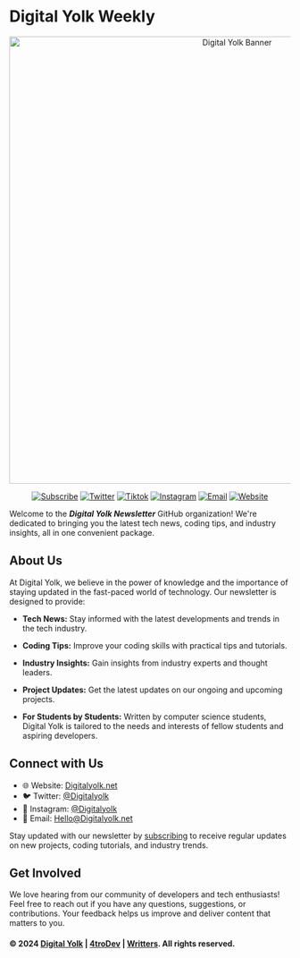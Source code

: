 # Digital Yolk Weekly

<p align="center">
  <img src="https://assets.digitalyolk.net/banner.jpg" alt="Digital Yolk Banner" width="800">
</p>


<p align="center">
 <a href="https://Digitalyolk.net/Subscribe"><img src="https://img.shields.io/badge/Newsletter-%23FFA500.svg?style=flat-square&logoColor=white" alt="Subscribe"></a>
 <a href="https://twitter.com/ReadDigitalYolk"><img src="https://img.shields.io/badge/Twitter-%231DA1F2.svg?style=flat-square&logo=twitter&logoColor=white" alt="Twitter"></a>
<a href="https://tiktok.com/ReadDigitalYolk"><img src="https://img.shields.io/badge/TikTok-000000.svg?style=flat-square&logo=Tiktok&logoColor=white" alt="Tiktok"></a>
  <a href="https://www.instagram.com/ReadDigitalYolk/"><img src="https://img.shields.io/badge/Instagram-%23E4405F.svg?style=flat-square&logo=instagram&logoColor=white" alt="Instagram"></a>
<a href="mailto:Hello@Digitalyolk.net"><img src="https://img.shields.io/badge/Email-%23D14836.svg?style=flat-square&logo=gmail&logoColor=white" alt="Email"></a>
<a href="https://Digitalyolk.net/"><img src="https://img.shields.io/badge/Website-%23333333.svg?style=flat-square&logo=web&logoColor=white" alt="Website"></a>
</p>


Welcome to the ***Digital Yolk Newsletter*** GitHub organization! We're dedicated to bringing you the latest tech news, coding tips, and industry insights, all in one convenient package.

## About Us

At Digital Yolk, we believe in the power of knowledge and the importance of staying updated in the fast-paced world of technology. Our newsletter is designed to provide:

- **Tech News:** Stay informed with the latest developments and trends in the tech industry.

- **Coding Tips:** Improve your coding skills with practical tips and tutorials.

- **Industry Insights:** Gain insights from industry experts and thought leaders.

- **Project Updates:** Get the latest updates on our ongoing and upcoming projects.

- **For Students by Students:**  Written by computer science students, Digital Yolk is tailored to the needs and interests of fellow students and aspiring developers.

## Connect with Us

- 🌐 Website: [Digitalyolk.net](https://Digitalyolk.net/)
- 🐦 Twitter: [@Digitalyolk](https://twitter.com/ReadDigitalYolk)
- 📸 Instagram: [@Digitalyolk](https://www.instagram.com/ReadDigitalYolk/)
- 📧 Email: [Hello@Digitalyolk.net](mailto:Hello@Digitalyolk.net)

Stay updated with our newsletter by [subscribing](https://Digitalyolk.net/Subscribe) to receive regular updates on new projects, coding tutorials, and industry trends.

## Get Involved

We love hearing from our community of developers and tech enthusiasts! Feel free to reach out if you have any questions, suggestions, or contributions. Your feedback helps us improve and deliver content that matters to you.

#### &copy; 2024 [Digital Yolk](https://Digitalyolk.net/) | [4troDev](https://4troDev.com/links) | [Writters](https://Digitalyolk.net/Writters). All rights reserved.
